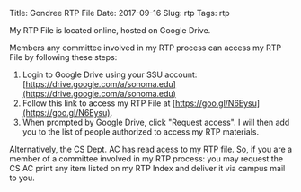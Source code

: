 Title: Gondree RTP File
Date: 2017-09-16
Slug: rtp
Tags: rtp

My RTP File is located online, hosted on Google Drive.

Members any committee involved in my RTP process can access my RTP File by following these steps:

1. Login to Google Drive using your SSU account: [https://drive.google.com/a/sonoma.edu](https://drive.google.com/a/sonoma.edu)
2. Follow this link to access my RTP File at [https://goo.gl/N6Eysu](https://goo.gl/N6Eysu).
3. When prompted by Google Drive, click "Request access". I will then add you to the list of people authorized to access my RTP materials.

Alternatively, the CS Dept. AC has read acess to my RTP file. So, if you are a member of a committee involved in my RTP process: you may request the CS AC print any item listed on my RTP Index and deliver it via campus mail to you.

